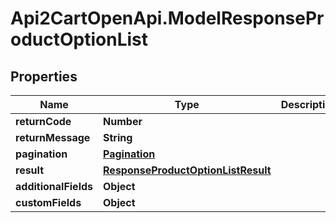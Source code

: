 # Api2CartOpenApi.ModelResponseProductOptionList

## Properties

Name | Type | Description | Notes
------------ | ------------- | ------------- | -------------
**returnCode** | **Number** |  | [optional] 
**returnMessage** | **String** |  | [optional] 
**pagination** | [**Pagination**](Pagination.md) |  | [optional] 
**result** | [**ResponseProductOptionListResult**](ResponseProductOptionListResult.md) |  | [optional] 
**additionalFields** | **Object** |  | [optional] 
**customFields** | **Object** |  | [optional] 


